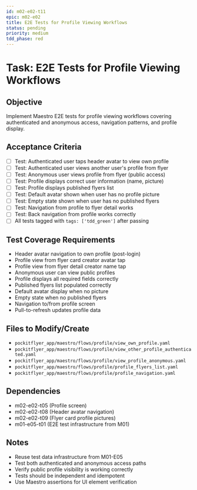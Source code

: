 ```yaml
---
id: m02-e02-t11
epic: m02-e02
title: E2E Tests for Profile Viewing Workflows
status: pending
priority: medium
tdd_phase: red
---
```


# Task: E2E Tests for Profile Viewing Workflows

## Objective
Implement Maestro E2E tests for profile viewing workflows covering authenticated and anonymous access, navigation patterns, and profile display.

## Acceptance Criteria
- [ ] Test: Authenticated user taps header avatar to view own profile
- [ ] Test: Authenticated user views another user's profile from flyer
- [ ] Test: Anonymous user views profile from flyer (public access)
- [ ] Test: Profile displays correct user information (name, picture)
- [ ] Test: Profile displays published flyers list
- [ ] Test: Default avatar shown when user has no profile picture
- [ ] Test: Empty state shown when user has no published flyers
- [ ] Test: Navigation from profile to flyer detail works
- [ ] Test: Back navigation from profile works correctly
- [ ] All tests tagged with `tags: ['tdd_green']` after passing

## Test Coverage Requirements
- Header avatar navigation to own profile (post-login)
- Profile view from flyer card creator avatar tap
- Profile view from flyer detail creator name tap
- Anonymous user can view public profiles
- Profile displays all required fields correctly
- Published flyers list populated correctly
- Default avatar display when no picture
- Empty state when no published flyers
- Navigation to/from profile screen
- Pull-to-refresh updates profile data

## Files to Modify/Create
- `pockitflyer_app/maestro/flows/profile/view_own_profile.yaml`
- `pockitflyer_app/maestro/flows/profile/view_other_profile_authenticated.yaml`
- `pockitflyer_app/maestro/flows/profile/view_profile_anonymous.yaml`
- `pockitflyer_app/maestro/flows/profile/profile_flyers_list.yaml`
- `pockitflyer_app/maestro/flows/profile/profile_navigation.yaml`

## Dependencies
- m02-e02-t05 (Profile screen)
- m02-e02-t08 (Header avatar navigation)
- m02-e02-t09 (Flyer card profile pictures)
- m01-e05-t01 (E2E test infrastructure from M01)

## Notes
- Reuse test data infrastructure from M01-E05
- Test both authenticated and anonymous access paths
- Verify public profile visibility is working correctly
- Tests should be independent and idempotent
- Use Maestro assertions for UI element verification
